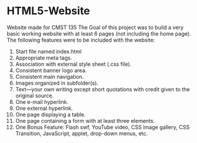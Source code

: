 # HTML5-Website
Website made for CMST 135
The Goal of this project was to build a very basic working website with at least 6 pages (not including the home page). The following features were to be included with the website:
1. Start file named index.html
2. Appropriate meta tags.
3. Association with external style sheet (.css file).
4. Consistent banner logo area.
5. Consistent main navigation.
6. Images organized in subfolder(s).
7. Text—your own writing except short quotations with credit given to the original source.
8. One e-mail hyperlink.
9. One external hyperlink.
10. One page displaying a table.
11. One page containing a form with at least three elements.
12. One Bonus Feature: Flash swf, YouTube video, CSS image gallery, CSS Transition, JavaScript,
applet, drop-down menus, etc.
